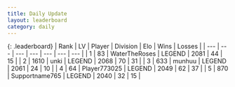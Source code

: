 ```yaml
---
title: Daily Update
layout: leaderboard
category: daily
---
```


{: .leaderboard}
| Rank | LV | Player | Division | Elo | Wins | Losses |
| --- | --- | --- | --- | --- | --- | --- |
| <span data-change="0">1</span> | 83 | <span title="ID: 773086">WaterTheRoses</span> | LEGEND | <span data-change="10">2081</span> | <span data-change="10">44</span> | <span data-change="5">15</span> |
| <span data-change="10">2</span> | 1610 | <span title="ID: 692745">unki</span> | LEGEND | <span data-change="61">2068</span> | <span data-change="35">70</span> | <span data-change="14">31</span> |
| <span data-change="23">3</span> | 633 | <span title="ID: 207149">munhuu</span> | LEGEND | <span data-change="119">2061</span> | <span data-change="16">24</span> | <span data-change="3">10</span> |
| <span data-change="12">4</span> | 64 | <span title="ID: 773025">Player773025</span> | LEGEND | <span data-change="76">2049</span> | <span data-change="25">62</span> | <span data-change="11">37</span> |
| <span data-change="-2">5</span> | 870 | <span title="ID: 188640">Supportname765</span> | LEGEND | <span data-change="16">2040</span> | <span data-change="24">32</span> | <span data-change="14">15</span> |